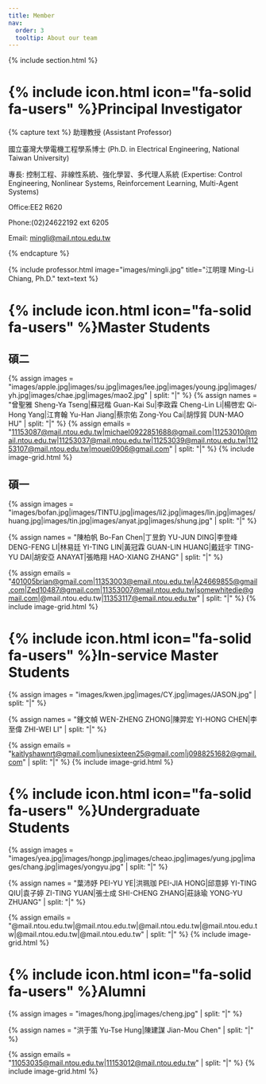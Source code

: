 ```yaml
---
title: Member
nav:
  order: 3
  tooltip: About our team
---
```

{% include section.html %}
# {% include icon.html icon="fa-solid fa-users" %}Principal Investigator

{% capture text %}
助理教授
(Assistant Professor)  

國立臺灣大學電機工程學系博士
(Ph.D. in Electrical Engineering, National Taiwan University)  

專長:  控制工程、非線性系統、強化學習、多代理人系統 
(Expertise: Control Engineering, Nonlinear Systems, Reinforcement Learning, Multi-Agent Systems) 

Office:EE2 R620

Phone:(02)24622192 ext 6205  

Email: mingli@mail.ntou.edu.tw

{% endcapture %}

{%
  include professor.html
  image="images/mingli.jpg"
  title="江明理 Ming-Li Chiang, Ph.D."
  text=text
%}


<!-- section break -->
# {% include icon.html icon="fa-solid fa-users" %}​Master Students
## 碩二
{% assign images = "images/apple.jpg|images/su.jpg|images/lee.jpg|images/young.jpg|images/yh.jpg|images/chae.jpg|images/mao2.jpg" | split: "|" %}
{% assign names = "曾聖雅 Sheng-Ya Tseng|蘇冠楷 Guan-Kai Su|李政霖 Cheng-Lin Li|楊啓宏 Qi-Hong Yang|江育翰 Yu-Han Jiang|蔡宗佑 Zong-You Cai|胡惇貿 DUN-MAO HU" | split: "|" %}
{% assign emails = "11153087@mail.ntou.edu.tw|michael0922851688@gmail.com|11253010@mail.ntou.edu.tw|11253037@mail.ntou.edu.tw|11253039@mail.ntou.edu.tw|11253107@mail.ntou.edu.tw|mouei0906@gmail.com" | split: "|" %}
{% include image-grid.html %}

## 碩一
{% assign images = "images/bofan.jpg|images/TINTU.jpg|images/li2.jpg|images/lin.jpg|images/huang.jpg|images/tin.jpg|images/anyat.jpg|images/shung.jpg" | split: "|" %}

{% assign names = "陳柏帆 Bo-Fan Chen|丁昱鈞 YU-JUN DING|李登峰 DENG-FENG LI|林易廷 YI-TING LIN|黃冠霖 GUAN-LIN HUANG|戴廷宇 TING-YU DAI|胡安亞 ANAYAT|張皓翔 HAO-XIANG ZHANG" | split: "|" %}

{% assign emails = "401005brian@gmail.com|11353003@email.ntou.edu.tw|A24669855@gmail.com|Zed10487@gmail.com|11353007@mail.ntou.edu.tw|somewhitedie@gmail.com|@mail.ntou.edu.tw|11353117@email.ntou.edu.tw" | split: "|" %}
{% include image-grid.html %}

<!-- section break -->
# {% include icon.html icon="fa-solid fa-users" %}​In-service Master Students
{% assign images = "images/kwen.jpg|images/CY.jpg|images/JASON.jpg" | split: "|" %}

{% assign names = "鍾文幀 WEN-ZHENG ZHONG|陳羿宏 YI-HONG CHEN|李至偉 ZHI-WEI LI" | split: "|" %}


{% assign emails = "kaitlyshawnrt@gmail.com|junesixteen25@gmail.com|j0988251682@gmail.com" | split: "|" %}
{% include image-grid.html %}
<!-- section break -->
# {% include icon.html icon="fa-solid fa-users" %}Undergraduate Students

{% assign images = "images/yea.jpg|images/hongp.jpg|images/cheao.jpg|images/yung.jpg|images/chang.jpg|images/yongyu.jpg" | split: "|" %}

{% assign names = "葉沛妤 PEI-YU YE|洪珮珈 PEI-JIA HONG|邱意婷 YI-TING QIU|袁子婷 ZI-TING YUAN|張士成 SHI-CHENG ZHANG|莊詠瑜 YONG-YU ZHUANG" | split: "|" %}

{% assign emails = "@mail.ntou.edu.tw|@mail.ntou.edu.tw|@mail.ntou.edu.tw|@mail.ntou.edu.tw|@mail.ntou.edu.tw|@mail.ntou.edu.tw" | split: "|" %}
{% include image-grid.html %}
<!-- section break -->
# {% include icon.html icon="fa-solid fa-users" %}Alumni

{% assign images = "images/hong.jpg|images/cheng.jpg" | split: "|" %}

{% assign names = "洪于策 Yu-Tse Hung|陳建謀 Jian-Mou Chen" | split: "|" %}

{% assign emails = "11053035@mail.ntou.edu.tw|11153012@mail.ntou.edu.tw" | split: "|" %}
{% include image-grid.html %}

<!-- {% capture content %}


{% endcapture %}

{% include grid.html style="square" content=content %} -->

